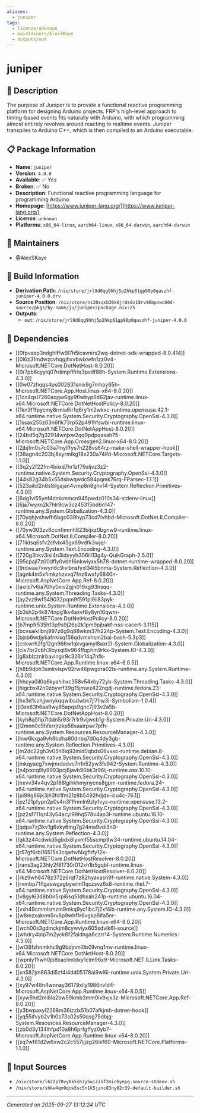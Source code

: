 ```yaml
---
aliases:
  - juniper
tags:
  - license/unknown
  - maintainers/AlexSKaye
  - outputs/out
---
```


# juniper

## 📝 Description

The purpose of Juniper is to provide a functional reactive programming
platform for designing Arduino projects. FRP's high-level approach to
timing-based events fits naturally with Arduino, with which programming
almost entirely revolves around reacting to realtime events. Juniper
transpiles to Arduino C++, which is then compiled to an Arduino
executable.


## 📋 Package Information

- **Name**: `juniper`
- **Version**: `4.0.0`
- **Available**: ✅ Yes
- **Broken**: ✅ No
- **Description**: Functional reactive programming language for programming Arduino
- **Homepage**: [https://www.juniper-lang.org/](https://www.juniper-lang.org/)
- **License**: `unknown`
- **Platforms**: `x86_64-linux`, `aarch64-linux`, `x86_64-darwin`, `aarch64-darwin`
## 👥 Maintainers

- @AlexSKaye


## 🔧 Build Information

- **Derivation Path**: `/nix/store/jrl9d0qg9hhj5p2hkp61gp90p0qaszhf-juniper-4.0.0.drv`
- **Source Position**: `/nix/store/ns30sqxb36k8jrds8z18rv96bpnwc60d-source/pkgs/by-name/ju/juniper/package.nix:25`
- **Outputs**:
  - `out`:  `/nix/store/jrl9d0qg9hhj5p2hkp61gp90p0qaszhf-juniper-4.0.0`

## 🔗 Dependencies

- [[0fpvaap3ndghlffw9l7h5icavnirs2wq-dotnet-sdk-wrapped-8.0.414]]
- [[0l6z31mdwzcvhqgjhxvbwlxwfn1zz0v4-Microsoft.NETCore.DotNetHost-8.0.20]]
- [[0r7pb6cyyiq07rdimpflfrlq3pvdf88h-System.Runtime.Extensions-4.3.0]]
- [[0w07zhqqs4ps002831snix9g7mhpy65h-Microsoft.NETCore.App.Host.linux-x64-8.0.20]]
- [[1cc4qsl7260aqgw6gy9flwbyp6d62jav-runtime.linux-x64.Microsoft.NETCore.DotNetHostPolicy-8.0.20]]
- [[1kn3f1fpycmy8rmia6ir1q6ry1m2wkxc-runtime.opensuse.42.1-x64.runtime.native.System.Security.Cryptography.OpenSsl-4.3.0]]
- [[1ssax255z03n6flk73rp52p491hfswbi-runtime.linux-x64.Microsoft.NETCore.DotNetAppHost-8.0.20]]
- [[24bd5q7q32914wnjxw2qq9pdpqasah75-Microsoft.NETCore.App.Crossgen2.linux-x64-8.0.20]]
- [[2jbjfm0s7c03a7mylffys7n228vs64rz-make-shell-wrapper-hook]]
- [[38agn4c203bj8xyrmikg18x230a74ifd-Microsoft.NETCore.Targets-1.1.0]]
- [[3q2y2f22fm4biixd7hr1zf79aljvz3z2-runtime.native.System.Security.Cryptography.OpenSsl-4.3.0]]
- [[44s82g34b5x55dsbwqwdc594pqmk76rq-FParsec-1.1.1]]
- [[523ailcl2n8s8ilgajan4vmp8n8ghv14-System.Reflection.Primitives-4.3.0]]
- [[6dg1vi55ynf4dmkmmcn945pwdz010s34-stdenv-linux]]
- [[6ja7wyxn2k7hlr9cw3cz45315bd6n147-runtime.any.System.Globalization-4.3.0]]
- [[70yqhjvshwfh6bgc039hyp73cd7lvhbd-Microsoft.DotNet.ILCompiler-8.0.20]]
- [[70yw303zv6ccnfimmh823bijxz0bgnw9-runtime.linux-x64.Microsoft.DotNet.ILCompiler-8.0.20]]
- [[71lidsq6sfv2cfvlx45gx69vdfk3wjql-runtime.any.System.Text.Encoding-4.3.0]]
- [[720g3hkv3isi4n3idyyyh306ili13g4y-QuikGraph-2.5.0]]
- [[95cpajl7z00dfly0vbh16nkwiyxx5h78-dotnet-runtime-wrapped-8.0.20]]
- [[9rdwaa7xwyn6c9ivibnsfyxl34i5bnma-System.Reflection-4.3.0]]
- [[agnk4m5xfimkzhzvvq7fnz9wsfy6840n-Microsoft.AspNetCore.App.Ref-8.0.20]]
- [[axrz7v6ia70hy0xiv2gjn019xg93hsqq-runtime.any.System.Threading.Tasks-4.3.0]]
- [[ay2vz9wf549032pqm9f591pi9ii83pyk-runtime.unix.System.Runtime.Extensions-4.3.0]]
- [[b3sh2p4k874npg1kv4axvf8y8yn16qwm-Microsoft.NETCore.DotNetHostPolicy-8.0.20]]
- [[b7mpfr535h13p9s9j26p2k1pm9pjbakf-nss-cacert-3.115]]
- [[bcvsaikllbnj997z6g9q88wkm37h224p-System.Text.Encoding-4.3.0]]
- [[bjsb6wdjykafnkixq156qdvmxhsm2bai-bash-5.3p3]]
- [[cckwrh2fg12gn966w1qkvgamyl8axr2l-System.Globalization-4.3.0]]
- [[cix7br2cbh3lbysql6v964ffqphm9rkx-System.IO-4.3.0]]
- [[g8xblzznlrbavingir9c326ir14q7nfk-Microsoft.NETCore.App.Runtime.linux-x64-8.0.5]]
- [[h8b9dph3smkvispv92rw46pwgdra02ls-runtime.any.System.Runtime-4.3.0]]
- [[hhcya0il0q8kyahihxc358v54xby72yb-System.Threading.Tasks-4.3.0]]
- [[higcbx42n0zbyvrf39g15jmwz422ngdj-runtime.fedora.23-x64.runtime.native.System.Security.Cryptography.OpenSsl-4.3.0]]
- [[hx3d1szhjjwnykqqwibsdwbk7jl7hw3i-Symbolism-1.0.4]]
- [[i3xx63h6aa9wy85apqs9gnc7j93v2a5b-Microsoft.NETCore.DotNetAppHost-8.0.20]]
- [[kyh8q5fip7lddn5r93r7r1r9vljwcb1g-System.Private.Uri-4.3.0]]
- [[l2mnn0c5hfsrrjrzkp56saairpwr7pfh-runtime.any.System.Resources.ResourceManager-4.3.0]]
- [[lnw6kxga9vh8bdha80dnbq7d0q4dy3gb-runtime.any.System.Reflection.Primitives-4.3.0]]
- [[m2dc22gh3v05h6iq92mid0qbdx06vxxc-runtime.debian.8-x64.runtime.native.System.Security.Cryptography.OpenSsl-4.3.0]]
- [[mkqyacg7xwjmrdadvc7n1n52yw3fs942-System.Runtime-4.3.0]]
- [[n4jxxcq8ly9993pcj6javb90bk3r96ij-runtime.osx.10.10-x64.runtime.native.System.Security.Cryptography.OpenSsl-4.3.0]]
- [[nxvv34x4qv2pf86lgihkhmynycns8gpm-runtime.fedora.24-x64.runtime.native.System.Security.Cryptography.OpenSsl-4.3.0]]
- [[pi99g86jk3jh3fd1fm21z8b5492hdjdx-icu4c-76.1]]
- [[pz121pfypn2p0s4n3f1fnmln9zlyfvys-runtime.opensuse.13.2-x64.runtime.native.System.Security.Cryptography.OpenSsl-4.3.0]]
- [[pz2sf711qr43y54acyl99hq578v4ap3l-runtime.ubuntu.16.10-x64.runtime.native.System.Security.Cryptography.OpenSsl-4.3.0]]
- [[qdpa7zj3kv1g6vky6mg7g24ma9vdi3n0-runtime.any.System.Reflection-4.3.0]]
- [[qk3z44cdwkd5gbdx8lyxmf55scmp9w34-runtime.ubuntu.14.04-x64.runtime.native.System.Security.Cryptography.OpenSsl-4.3.0]]
- [[r57gf6rbl16515s3cqwhvf4qjfhfy12k-Microsoft.NETCore.DotNetHostResolver-8.0.20]]
- [[rans3ag23hly2f81730r012xh1b5gqbl-runtime.linux-x64.Microsoft.NETCore.DotNetHostResolver-8.0.20]]
- [[rkz9wh8478z372z6rqf7z82hyaxash9f-runtime.native.System-4.3.0]]
- [[rvmbp71flgaswgagbywiml1qczsvz6x8-runtime.rhel.7-x64.runtime.native.System.Security.Cryptography.OpenSsl-4.3.0]]
- [[v8gyl63d8b0ir5rpi6sq51dhxalr241p-runtime.ubuntu.16.04-x64.runtime.native.System.Security.Cryptography.OpenSsl-4.3.0]]
- [[vxh49cmmlsmzm9mkq9yc1lbc7j2xf4ib-runtime.any.System.IO-4.3.0]]
- [[w8mzxakvm5rv8p9whf1r6vgkp9ifa5nr-Microsoft.NETCore.App.Runtime.linux-x64-8.0.20]]
- [[wch00s3gdmckjm8cywviyx605xdvik6l-source]]
- [[whdry4blp7m2yck6f2faldnga6czrr14-System.Runtime.Numerics-4.3.0]]
- [[wl38fzhnmkhc9g9bdjnml0b0llvnq1mv-runtime.linux-x64.Microsoft.NETCore.DotNetHost-8.0.20]]
- [[wpnly1fiwh0jb8xaclimldxy1clm96x9-Microsoft.NET.ILLink.Tasks-8.0.20]]
- [[xn582jm863di5zf4i4dd05178ai9wl6i-runtime.unix.System.Private.Uri-4.3.0]]
- [[xy97w48n4wnnay36179xily1986nvld4-Microsoft.AspNetCore.App.Runtime.linux-x64-8.0.5]]
- [[xyw5hd2mi8la2bw59kmb3mm0ix9xjx3z-Microsoft.NETCore.App.Ref-8.0.20]]
- [[y3bwpaxyl2268m36izzlx51b07afkjmh-dotnet-hook]]
- [[yq55ifvyb2v1h0z73s02s50qsg75dbjg-System.Resources.ResourceManager-4.3.0]]
- [[zb0d3y134lhfpd10a8h6prfgffyz0yb7-Microsoft.AspNetCore.App.Runtime.linux-x64-8.0.20]]
- [[zq7wf81d2w6xw2c2c557ijjzg26ikf60-Microsoft.NETCore.Platforms-1.1.0]]

## 📁 Input Sources

- `/nix/store/l622p70vy8k5sh7y5wizi5f2mic6ynpg-source-stdenv.sh`
- `/nix/store/shkw4qm9qcw5sc5n1k5jznc83ny02r39-default-builder.sh`

---
*Generated on 2025-09-27 13:12:24 UTC*
